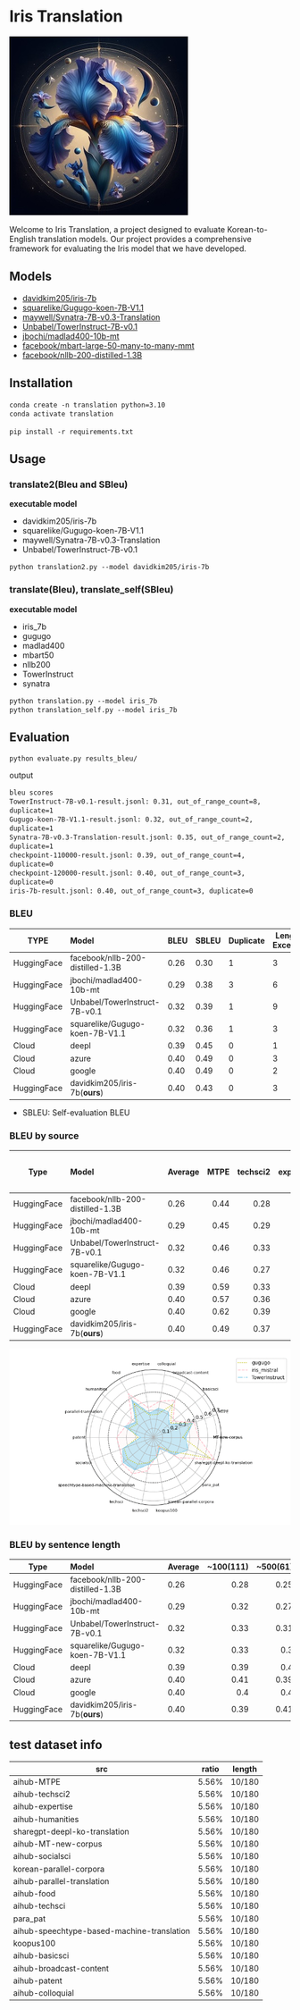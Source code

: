 # Iris Translation
![iris-icon.jpeg](assets%2Firis-icon.jpeg)

Welcome to Iris Translation, a project designed to evaluate Korean-to-English translation models. Our project provides a comprehensive framework for evaluating the Iris model that we have developed.

## Models

- [davidkim205/iris-7b](https://huggingface.co/davidkim205/iris-7b)
- [squarelike/Gugugo-koen-7B-V1.1](https://huggingface.co/squarelike/Gugugo-koen-7B-V1.1)
- [maywell/Synatra-7B-v0.3-Translation](https://huggingface.co/maywell/Synatra-7B-v0.3-Translation)
- [Unbabel/TowerInstruct-7B-v0.1](https://huggingface.co/Unbabel/TowerInstruct-7B-v0.1)
- [jbochi/madlad400-10b-mt](https://huggingface.co/jbochi/madlad400-10b-mt)
- [facebook/mbart-large-50-many-to-many-mmt](https://huggingface.co/facebook/mbart-large-50-many-to-many-mmt)
- [facebook/nllb-200-distilled-1.3B](https://huggingface.co/facebook/nllb-200-distilled-1.3B)

## Installation

``` 
conda create -n translation python=3.10
conda activate translation

pip install -r requirements.txt
```
## Usage

### translate2(Bleu and SBleu)

**executable model**

- davidkim205/iris-7b
- squarelike/Gugugo-koen-7B-V1.1
- maywell/Synatra-7B-v0.3-Translation
- Unbabel/TowerInstruct-7B-v0.1

``` 
python translation2.py --model davidkim205/iris-7b
```

### translate(Bleu), translate_self(SBleu)

**executable model**

- iris_7b
- gugugo
- madlad400
- mbart50
- nllb200
- TowerInstruct
- synatra

```
python translation.py --model iris_7b
python translation_self.py --model iris_7b
```

## Evaluation

```
python evaluate.py results_bleu/
```
output
``` 
bleu scores
TowerInstruct-7B-v0.1-result.jsonl: 0.31, out_of_range_count=8, duplicate=1
Gugugo-koen-7B-V1.1-result.jsonl: 0.32, out_of_range_count=2, duplicate=1
Synatra-7B-v0.3-Translation-result.jsonl: 0.35, out_of_range_count=2, duplicate=1
checkpoint-110000-result.jsonl: 0.39, out_of_range_count=4, duplicate=0
checkpoint-120000-result.jsonl: 0.40, out_of_range_count=3, duplicate=0
iris-7b-result.jsonl: 0.40, out_of_range_count=3, duplicate=0
```
### BLEU 

| TYPE        | Model                            | BLEU | SBLEU | Duplicate | Length Exceeds |
| ----------- | :------------------------------- | ---- | ----- | --------- | -------------- |
| HuggingFace | facebook/nllb-200-distilled-1.3B | 0.26 | 0.30  | 1         | 3              |
| HuggingFace | jbochi/madlad400-10b-mt          | 0.29 | 0.38  | 3         | 6              |
| HuggingFace | Unbabel/TowerInstruct-7B-v0.1    | 0.32 | 0.39  | 1         | 9              |
| HuggingFace | squarelike/Gugugo-koen-7B-V1.1   | 0.32 | 0.36  | 1         | 3              |
| Cloud       | deepl                            | 0.39 | 0.45  | 0         | 1              |
| Cloud       | azure                            | 0.40 | 0.49  | 0         | 3              |
| Cloud       | google                           | 0.40 | 0.49  | 0         | 2              |
| HuggingFace | davidkim205/iris-7b(**ours**)    | 0.40 | 0.43  | 0         | 3              |

* SBLEU: Self-evaluation BLEU

### BLEU by source

| Type        | Model                            | Average | MTPE | techsci2 | expertise | humanities | sharegpt-deepl-ko-translation | MT-new-corpus | socialsci | korean-parallel-corpora | parallel-translation | food | techsci | para_pat | speechtype-based-machine-translation | koopus100 | basicsci | broadcast-content | patent | colloquial |
| ----------- | :------------------------------- | ------- | ---: | -------: | --------: | ---------: | ----------------------------: | ------------: | --------: | ----------------------: | -------------------: | ---: | ------: | -------: | -----------------------------------: | --------: | -------: | ----------------: | -----: | ---------: |
| HuggingFace | facebook/nllb-200-distilled-1.3B | 0.26    | 0.44 |     0.28 |      0.16 |       0.23 |                          0.44 |          0.34 |      0.27 |                     0.1 |                 0.23 | 0.37 |    0.28 |     0.19 |                                 0.29 |      0.23 |     0.15 |              0.33 |   0.09 |       0.29 |
| HuggingFace | jbochi/madlad400-10b-mt          | 0.29    | 0.45 |     0.29 |       0.2 |       0.29 |                           0.4 |          0.36 |      0.39 |                    0.12 |                 0.22 | 0.46 |     0.3 |     0.23 |                                 0.48 |      0.23 |     0.19 |              0.36 |   0.01 |       0.33 |
| HuggingFace | Unbabel/TowerInstruct-7B-v0.1    | 0.32    | 0.46 |     0.33 |      0.28 |       0.27 |                           0.3 |          0.39 |      0.37 |                    0.14 |                 0.35 | 0.47 |    0.39 |     0.29 |                                 0.41 |      0.21 |     0.22 |              0.36 |   0.15 |       0.33 |
| HuggingFace | squarelike/Gugugo-koen-7B-V1.1   | 0.32    | 0.46 |     0.27 |      0.28 |       0.22 |                          0.66 |          0.33 |      0.36 |                     0.1 |                 0.29 | 0.45 |    0.34 |     0.24 |                                 0.42 |      0.22 |     0.23 |              0.42 |    0.2 |       0.26 |
| Cloud       | deepl                            | 0.39    | 0.59 |     0.33 |      0.31 |       0.32 |                           0.7 |          0.48 |      0.38 |                    0.14 |                 0.38 | 0.55 |    0.41 |     0.33 |                                 0.48 |      0.24 |     0.28 |              0.42 |   0.37 |       0.36 |
| Cloud       | azure                            | 0.40    | 0.57 |     0.36 |      0.35 |       0.29 |                          0.63 |          0.46 |      0.39 |                    0.16 |                 0.38 | 0.56 |    0.39 |     0.33 |                                 0.54 |      0.22 |     0.29 |              0.52 |   0.35 |       0.41 |
| Cloud       | google                           | 0.40    | 0.62 |     0.39 |      0.32 |       0.32 |                           0.6 |          0.45 |      0.45 |                    0.14 |                 0.38 | 0.59 |    0.43 |     0.34 |                                 0.45 |      0.22 |     0.28 |              0.47 |   0.39 |       0.36 |
| HuggingFace | davidkim205/iris-7b(**ours**)    | 0.40    | 0.49 |     0.37 |      0.34 |       0.31 |                          0.72 |          0.48 |      0.43 |                    0.11 |                 0.33 | 0.56 |    0.46 |     0.34 |                                 0.43 |       0.2 |      0.3 |              0.47 |   0.41 |        0.4 |

![src-bleu](./assets/src-bleu.gif)



### BLEU by sentence length

| Type        | Model                            | Average | ~100(111) | ~500(61) | ~1000(6) | ~1500(2) |
| ----------- | :------------------------------- | ------- | --------: | -------: | -------: | -------: |
| HuggingFace | facebook/nllb-200-distilled-1.3B | 0.26    |      0.28 |     0.25 |     0.16 |     0.06 |
| HuggingFace | jbochi/madlad400-10b-mt          | 0.29    |      0.32 |     0.27 |     0.09 |     0.01 |
| HuggingFace | Unbabel/TowerInstruct-7B-v0.1    | 0.32    |      0.33 |     0.31 |     0.21 |     0.19 |
| HuggingFace | squarelike/Gugugo-koen-7B-V1.1   | 0.32    |      0.33 |      0.3 |     0.31 |     0.21 |
| Cloud       | deepl                            | 0.39    |      0.39 |      0.4 |     0.43 |     0.39 |
| Cloud       | azure                            | 0.40    |      0.41 |     0.39 |     0.36 |     0.33 |
| Cloud       | google                           | 0.40    |       0.4 |      0.4 |     0.43 |      0.4 |
| HuggingFace | davidkim205/iris-7b(**ours**)    | 0.40    |      0.39 |     0.41 |     0.54 |     0.34 |

## test dataset info
| src                                        | ratio | length |
|--------------------------------------------| ----- | ------ |
| aihub-MTPE                                 | 5.56% | 10/180 |
| aihub-techsci2                             | 5.56% | 10/180 |
| aihub-expertise                            | 5.56% | 10/180 |
| aihub-humanities                           | 5.56% | 10/180 |
| sharegpt-deepl-ko-translation              | 5.56% | 10/180 |
| aihub-MT-new-corpus                        | 5.56% | 10/180 |
| aihub-socialsci                            | 5.56% | 10/180 |
| korean-parallel-corpora                    | 5.56% | 10/180 |
| aihub-parallel-translation                 | 5.56% | 10/180 |
| aihub-food                                 | 5.56% | 10/180 |
| aihub-techsci                              | 5.56% | 10/180 |
| para_pat                                   | 5.56% | 10/180 |
| aihub-speechtype-based-machine-translation | 5.56% | 10/180 |
| koopus100                                  | 5.56% | 10/180 |
| aihub-basicsci                             | 5.56% | 10/180 |
| aihub-broadcast-content                    | 5.56% | 10/180 |
| aihub-patent                               | 5.56% | 10/180 |
| aihub-colloquial                           | 5.56% | 10/180 |